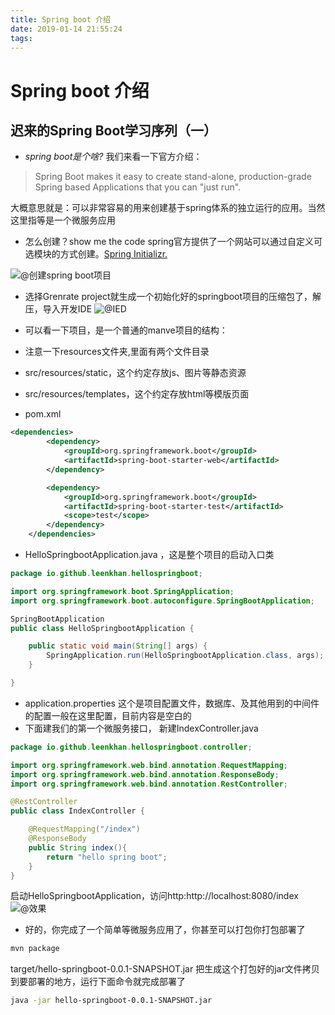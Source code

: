 ```yaml
---
title: Spring boot 介绍
date: 2019-01-14 21:55:24
tags:
---
```


# Spring boot 介绍 
## 迟来的Spring Boot学习序列（一）

* *spring boot是个啥?*
我们来看一下官方介绍：
>Spring Boot makes it easy to create stand-alone, production-grade Spring based Applications that you can "just run".

大概意思就是：可以非常容易的用来创建基于spring体系的独立运行的应用。当然这里指等是一个微服务应用


* 怎么创建？show me the code
spring官方提供了一个网站可以通过自定义可选模块的方式创建。[Spring Initializr.](https://start.spring.io/)

![@创建spring boot项目](images/Spring-Initializr..png)

* 选择Grenrate project就生成一个初始化好的springboot项目的压缩包了，解压，导入开发IDE
![@IED](images/hello-project.png)

* 可以看一下项目，是一个普通的manve项目的结构：
* 注意一下resources文件夹,里面有两个文件目录
* src/resources/static，这个约定存放js、图片等静态资源
* src/resources/templates，这个约定存放html等模版页面

* pom.xml
```xml
<dependencies>
		<dependency>
			<groupId>org.springframework.boot</groupId>
			<artifactId>spring-boot-starter-web</artifactId>
		</dependency>

		<dependency>
			<groupId>org.springframework.boot</groupId>
			<artifactId>spring-boot-starter-test</artifactId>
			<scope>test</scope>
		</dependency>
	</dependencies>
```
* HelloSpringbootApplication.java ，这是整个项目的启动入口类
```java
package io.github.leenkhan.hellospringboot;

import org.springframework.boot.SpringApplication;
import org.springframework.boot.autoconfigure.SpringBootApplication;

SpringBootApplication
public class HelloSpringbootApplication {

	public static void main(String[] args) {
		SpringApplication.run(HelloSpringbootApplication.class, args);
	}

}
```
* application.properties 这个是项目配置文件，数据库、及其他用到的中间件的配置一般在这里配置，目前内容是空白的
* 下面建我们的第一个微服务接口， 新建IndexController.java
```java
package io.github.leenkhan.hellospringboot.controller;

import org.springframework.web.bind.annotation.RequestMapping;
import org.springframework.web.bind.annotation.ResponseBody;
import org.springframework.web.bind.annotation.RestController;

@RestController
public class IndexController {

    @RequestMapping("/index")
    @ResponseBody
    public String index(){
        return "hello spring boot";
    }
}
```
启动HelloSpringbootApplication，访问http:http://localhost:8080/index
![@效果](images/hello-controller.png)

* 好的，你完成了一个简单等微服务应用了，你甚至可以打包你打包部署了
```bash
mvn package
```
target/hello-springboot-0.0.1-SNAPSHOT.jar
把生成这个打包好的jar文件拷贝到要部署的地方，运行下面命令就完成部署了
```bash
java -jar hello-springboot-0.0.1-SNAPSHOT.jar
```

